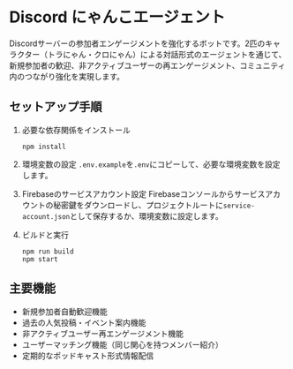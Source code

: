 # Discord にゃんこエージェント

Discordサーバーの参加者エンゲージメントを強化するボットです。2匹のキャラクター（トラにゃん・クロにゃん）による対話形式のエージェントを通じて、新規参加者の歓迎、非アクティブユーザーの再エンゲージメント、コミュニティ内のつながり強化を実現します。

## セットアップ手順

1. 必要な依存関係をインストール
   ```
   npm install
   ```

2. 環境変数の設定
   `.env.example`を`.env`にコピーして、必要な環境変数を設定します。

3. Firebaseのサービスアカウント設定
   Firebaseコンソールからサービスアカウントの秘密鍵をダウンロードし、プロジェクトルートに`service-account.json`として保存するか、環境変数に設定します。

4. ビルドと実行
   ```
   npm run build
   npm start
   ```

## 主要機能

- 新規参加者自動歓迎機能
- 過去の人気投稿・イベント案内機能
- 非アクティブユーザー再エンゲージメント機能
- ユーザーマッチング機能（同じ関心を持つメンバー紹介）
- 定期的なポッドキャスト形式情報配信